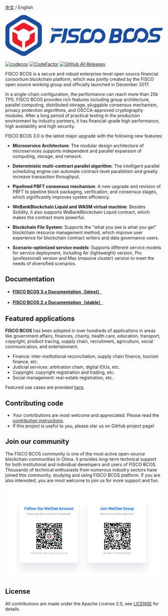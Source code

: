 [中文](../README.md) / English

![](./FISCO_BCOS_Logo.svg)

[![codecov](https://codecov.io/gh/FISCO-BCOS/FISCO-BCOS/branch/master/graph/badge.svg)](https://codecov.io/gh/FISCO-BCOS/FISCO-BCOS)
[![CodeFactor](https://www.codefactor.io/repository/github/fisco-bcos/FISCO-BCOS/badge)](https://www.codefactor.io/repository/github/fisco-bcos/FISCO-BCOS)
[![GitHub All Releases](https://img.shields.io/github/downloads/FISCO-BCOS/FISCO-BCOS/total.svg)](https://github.com/FISCO-BCOS/FISCO-BCOS)

FISCO BCOS is a secure and robust enterprise-level open source financial consortium blockchain platform, which was jointly created by the FISCO open source working group and officially launched in December 2017.

In a single-chain configuration, the performance can reach more than 20k TPS. FISCO BCOS provides rich features including group architecture, parallel computing, distributed storage, pluggable consensus mechanism, privacy protection algorithms, and OSCCA-approved cryptography modules. After a long period of practical testing in the production environment by industry partners, it has financial-grade high performance, high availability and high security.

FISCO BCOS 3.0 is the latest major upgrade with the following new features:

- **Microservice Architecture**: The modular design architecture of microservices supports independent and parallel expansion of computing, storage, and network.

- **Deterministic multi-contract parallel algorithm**: The intelligent parallel scheduling engine can automate contract-level parallelism and greatly increase transaction throughput.

- **Pipelined PBFT consensus mechanism**: A new upgrade and revision of PBFT to pipeline block packaging, verification, and consensus stages, which significantly improves system efficiency.

- **WeBankBlockchain Liquid and WASM virtual machine**: Besides Solidity, it also supports WeBankBlockchain Liquid contract, which makes the contract more powerful.

- **Blockchain File System**: Supports the "what you see is what you get" blockchain resource management method, which improve user experience for blockchain contract writers and data governance users.

- **Scenario-optimized service models**: Supports different service models for service deployment, including Air (lightweight) version, Pro (professional) version and Max (massive cluster) version to meet the needs of diversified scenarios.

## Documentation

- **[FISCO BCOS 3.x Documentation（latest）](https://fisco-bcos-doc.readthedocs.io/zh_CN/latest/)**

- **[FISCO BCOS 2.x Documentation（stable）](https://fisco-bcos-documentation.readthedocs.io/zh_CN/latest/)**

## Featured applications

**FISCO BCOS** has been adopted in over hundreds of applications in areas like government affairs, finances, charity, health care, education, transport, copyright, product tracing, supply chain, recruitment, agriculture, social communication, and entertainment.

- Finance: inter-institutional reconciliation, supply chain finance, tourism finance, etc.
- Judicial services: arbitration chain, digital IOUs, etc.
- Copyright: copyright registration and trading, etc.
- Social management: real-estate registration, etc.

Featured use cases are provided [here](https://mp.weixin.qq.com/s/RJwRMChWt6mhJrysyBLAmA).

## Contributing code

- Your contributions are most welcome and appreciated. Please read the [contribution instructions](https://mp.weixin.qq.com/s/_w_auH8X4SQQWO3lhfNrbQ).
- If this project is useful to you, please star us on GitHub project page!

## Join our community

The FISCO BCOS community is one of the most active open-source blockchain communities in China. It provides long-term technical support for both institutional and individual developers and users of FISCO BCOS. Thousands of technical enthusiasts from numerous industry sectors have joined this community, studying and using FISCO BCOS platform. If you are also interested, you are most welcome to join us for more support and fun.

![](https://raw.githubusercontent.com/FISCO-BCOS/LargeFiles/master/images/QR_image_en.png)

## License

All contributions are made under the Apache License 2.0, see [LICENSE](../LICENSE) for details.
